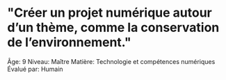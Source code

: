 # "Créer un projet numérique autour d’un thème, comme la conservation de l’environnement."

Âge: 9
Niveau: Maître
Matière: Technologie et compétences numériques
Évalué par: Humain